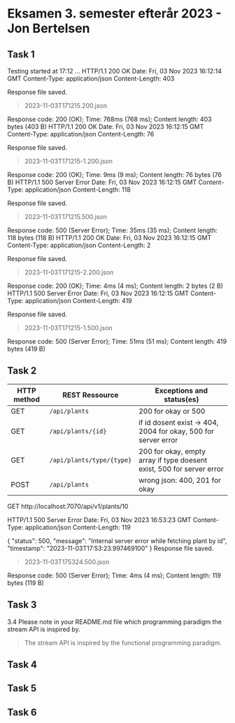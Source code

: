 # Eksamen 3. semester efterår 2023 - Jon Bertelsen

## Task 1

Testing started at 17:12 ...
HTTP/1.1 200 OK
Date: Fri, 03 Nov 2023 16:12:14 GMT
Content-Type: application/json
Content-Length: 403

Response file saved.
> 2023-11-03T171215.200.json

Response code: 200 (OK); Time: 768ms (768 ms); Content length: 403 bytes (403 B)
HTTP/1.1 200 OK
Date: Fri, 03 Nov 2023 16:12:15 GMT
Content-Type: application/json
Content-Length: 76

Response file saved.
> 2023-11-03T171215-1.200.json

Response code: 200 (OK); Time: 9ms (9 ms); Content length: 76 bytes (76 B)
HTTP/1.1 500 Server Error
Date: Fri, 03 Nov 2023 16:12:15 GMT
Content-Type: application/json
Content-Length: 118

Response file saved.
> 2023-11-03T171215.500.json

Response code: 500 (Server Error); Time: 35ms (35 ms); Content length: 118 bytes (118 B)
HTTP/1.1 200 OK
Date: Fri, 03 Nov 2023 16:12:15 GMT
Content-Type: application/json
Content-Length: 2

Response file saved.
> 2023-11-03T171215-2.200.json

Response code: 200 (OK); Time: 4ms (4 ms); Content length: 2 bytes (2 B)
HTTP/1.1 500 Server Error
Date: Fri, 03 Nov 2023 16:12:15 GMT
Content-Type: application/json
Content-Length: 419

Response file saved.
> 2023-11-03T171215-1.500.json

Response code: 500 (Server Error); Time: 51ms (51 ms); Content length: 419 bytes (419 B)

## Task 2
| HTTP method | REST Ressource | Exceptions and status(es)                                             |
|-------------|---------------------------|-----------------------------------------------------------------------|
| GET | `/api/plants` | 200 for okay or 500                                                   |
| GET | `/api/plants/{id}` | if id dosent exist -> 404, 2004 for okay, 500 for server error        |
| GET | `/api/plants/type/{type}` | 200 for okay, empty array if type doesent exist, 500 for server error |
| POST | `/api/plants` | wrong json: 400, 201 for okay                                         |


GET http://localhost:7070/api/v1/plants/10

HTTP/1.1 500 Server Error
Date: Fri, 03 Nov 2023 16:53:23 GMT
Content-Type: application/json
Content-Length: 119

{
"status": 500,
"message": "Internal server error while fetching plant by id",
"timestamp": "2023-11-03T17:53:23.997469100"
}
Response file saved.
> 2023-11-03T175324.500.json

Response code: 500 (Server Error); Time: 4ms (4 ms); Content length: 119 bytes (119 B)

## Task 3
3.4 Please note in your README.md file which programming paradigm the stream API is inspired by.
> The stream API is inspired by the functional programming paradigm.
## Task 4

## Task 5

## Task 6